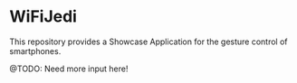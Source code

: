 # WiFiJedi
This repository provides a Showcase Application for the gesture control of smartphones.

@TODO: Need more input here!
